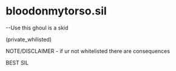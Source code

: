# bloodonmytorso.sil


--Use this ghoul is a skid



(private_whilisted)



NOTE/DISCLAIMER - if ur not whitelisted there are consequences




BEST SIL
